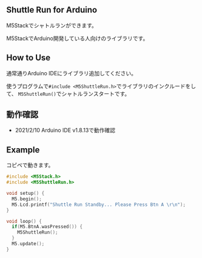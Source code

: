 
## Shuttle Run for Arduino

M5Stackでシャトルランができます。

M5StackでArduino開発している人向けのライブラリです。

## How to Use

通常通りArduino IDEにライブラリ追加してください。

使うプログラムで`#include <M5ShuttleRun.h>`でライブラリのインクルードをして、
`M5ShuttleRun()`でシャトルランスタートです。

## 動作確認

* 2021/2/10 Arduino IDE v1.8.13で動作確認

## Example

コピペで動きます。

```shuttlerun.ino
#include <M5Stack.h>
#include <M5ShuttleRun.h>

void setup() {
  M5.begin();
  M5.Lcd.printf("Shuttle Run Standby... Please Press Btn A \r\n");
}

void loop() {
  if(M5.BtnA.wasPressed()) { 
    M5ShuttleRun();
  }
  M5.update();
}
```